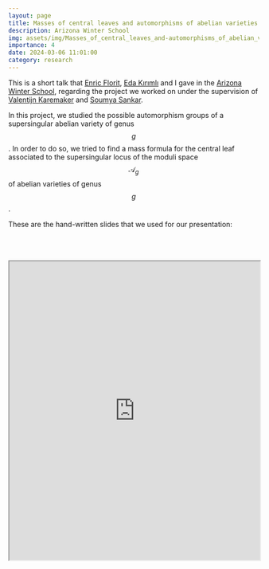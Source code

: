 ```yaml
---
layout: page
title: Masses of central leaves and automorphisms of abelian varieties 
description: Arizona Winter School
img: assets/img/Masses_of_central_leaves_and-automorphisms_of_abelian_varieties.png
importance: 4
date: 2024-03-06 11:01:00
category: research
---
```



This is a short talk that <a href="https://enricflorit.com/">Enric Florit</a>, <a href="https://research-information.bris.ac.uk/en/persons/eda-kirimli">Eda Kırımlı</a> and I gave in the <a href="https://swc-math.github.io/aws/2024/index.html">Arizona Winter School</a>, regarding the project we worked on under the supervision of <a href="https://webspace.science.uu.nl/~karem001/index.html">Valentijn Karemaker</a> and <a href="https://sites.google.com/site/soumya3sankar">Soumya Sankar</a>. 

In this project, we studied the possible automorphism groups of a supersingular abelian variety of genus $$g$$. In order to do so, we tried to find a mass formula for the central leaf associated to the supersingular locus of the moduli space $$\mathcal{A}_g$$ of abelian varieties of genus $$g$$. 

These are the hand-written slides that we used for our presentation:

<div style="padding-bottom: 100px; padding-top: 50px;">
<iframe src="https://drive.google.com/file/d/12goliY4PVCNx7C5PN3lyBmOgXD9Q_W4A/preview" width="100%" height="600px" allow="autoplay"></iframe>
</div>